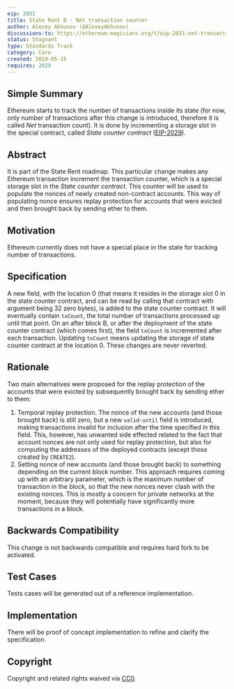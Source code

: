 ```yaml
---
eip: 2031
title: State Rent B - Net transaction counter
author: Alexey Akhunov (@AlexeyAkhunov)
discussions-to: https://ethereum-magicians.org/t/eip-2031-net-transaction-counter-change-b-from-state-rent-v3-proposal/3283
status: Stagnant
type: Standards Track
category: Core
created: 2019-05-15
requires: 2029
---
```


## Simple Summary
Ethereum starts to track the number of transactions inside its state (for now, only number of transactions after this change is introduced, therefore
it is called *Net* transaction count).
It is done by incrementing a storage slot in the special contract, called *State counter contract* ([EIP-2029](./eip-2029.md)).

## Abstract
It is part of the State Rent roadmap. This particular change makes any Ethereum transaction increment the transaction counter, which is a special storage slot
in the *State counter contract*. This counter will be used to populate the nonces of newly created
non-contract accounts. This way of populating nonce ensures replay protection for accounts that were evicted and then brought back by sending ether to them.

## Motivation
Ethereum currently does not have a special place in the state for tracking number of transactions.

## Specification
A new field, with the location 0 (that means it resides in the storage slot 0 in the state counter contract, and can
be read by calling that contract with argument being 32 zero bytes), is added to the state counter contract. It will eventually contain `txCount`, the total number of transactions processed up until that point.
On an after block B, or after the deployment of the state counter contract (which comes first), the field `txCount` is incremented after each transaction. Updating `txCount` means updating the storage of state counter contract at the location 0. These changes are never reverted.

## Rationale
Two main alternatives were proposed for the replay protection of the accounts that were evicted by subsequently brought back by sending ether to them:
1. Temporal replay protection. The nonce of the new accounts (and those brought back) is still zero, but a new `valid-until` field is introduced, making
transactions invalid for inclusion after the time specified in this field. This, however, has unwanted side effected related to the fact that account
nonces are not only used for replay protection, but also for computing the addresses of the deployed contracts (except those created by `CREATE2`).
2. Setting nonce of new accounts (and those brought back) to something depending on the current block number. This approach requires coming up with
an arbitrary parameter, which is the maximum number of transaction in the block, so that the new nonces never clash with the existing nonces.
This is mostly a concern for private networks at the moment, because they will potentially have significantly more transactions in a block.

## Backwards Compatibility
This change is not backwards compatible and requires hard fork to be activated.

## Test Cases
Tests cases will be generated out of a reference implementation.

## Implementation
There will be proof of concept implementation to refine and clarify the specification.

## Copyright
Copyright and related rights waived via [CC0](../CC0.md).

